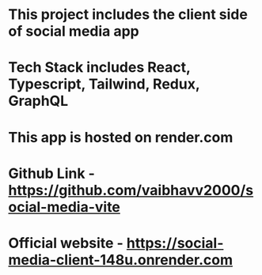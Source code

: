 # This project includes the client side of social media app

# Tech Stack includes React, Typescript, Tailwind, Redux, GraphQL

# This app is hosted on render.com

# Github Link - https://github.com/vaibhavv2000/social-media-vite

# Official website - https://social-media-client-148u.onrender.com